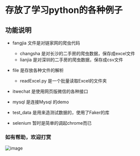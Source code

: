 # 存放了学习python的各种例子
## 功能说明
- fangjia 文件是对链家网的爬虫代码
    + changsha 是对长沙的二手房的爬虫数据，保存成excel文件
    + lianjia 是对深圳的二手房的爬虫数据，保存成csv文件
    
- file 是存放各种文件的解析
    + readExcel.py 是一个批量读取Excel的文件夹
    
- itwechat 是使用网页版微信的各种接口

- mysql 是连接Mysql 的demo

- test_data 是用来造测试数据的，使用了Faker的库

- selenium 暂时是简单的调起chrome而已

### 如有帮助，欢迎打赏

![image](https://github.com/HZMand1/Python_demo/pull/new/master/QRCode/wechart_qr_code.jpg)




